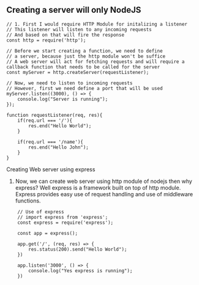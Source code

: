 ## Creating a server will only NodeJS
```
// 1. First I would require HTTP Module for initalizing a listener
// This listener will listen to any incoming requests
// And based on that will fire the response
const http = require('http');

// Before we start creating a function, we need to define
// a server, because just the http module won't be suffice
// A web server will act for fetching requests and will require a callback function that needs to be called for the server
const myServer = http.createServer(requestListener);

// Now, we need to listen to incoming requests
// However, first we need define a port that will be used
myServer.listen((3000), () => {
    console.log("Server is running");
});

function requestListener(req, res){
    if(req.url === '/'){
        res.end("Hello World");
    }

    if(req.url === '/name'){
        res.end("Hello John");
    }
}
```

Creating Web server using express
1. Now, we can create web server using http module of nodejs then why express? Well express is a framework built on top of http module. Express provides easy use of request handling and use of middleware functions. 
```
	// Use of express
	// import express from 'express';
	const express = require('express');
	
	const app = express();
	
	app.get('/', (req, res) => {
	    res.status(200).send("Hello World");
	})
	
	app.listen('3000', () => {
	    console.log("Yes express is running");
	})
```

